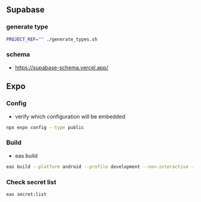 ## Supabase

### generate type
```bash
PROJECT_REF="" ./generate_types.sh
```

### schema
- https://supabase-schema.vercel.app/

## Expo

### Config
- verify which configuration will be embedded
```bash
npx expo config --type public
```

### Build
- eas build
```bash
eas build --platform android --profile development --non-interactive --no-wait
```

### Check secret list
```bash
eas secret:list
```
